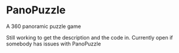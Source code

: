 # PanoPuzzle
A 360 panoramic puzzle game

Still working to get the description and the code in.
Currently open if somebody has issues with PanoPuzzle
